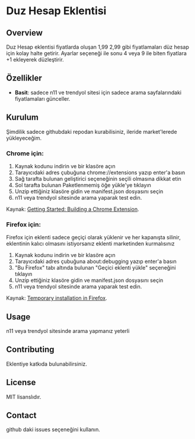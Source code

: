 # Duz Hesap Eklentisi

## Overview

Duz Hesap eklentisi fiyatlarda oluşan 1,99 2,99 gibi fiyatlamaları düz hesap için kolay halte getirir.
Ayarlar seçeneği ile sonu 4 veya 9 ile biten fiyatlara +1 ekleyerek düzleştirir. 


## Özellikler

- **Basit**: sadece n11 ve trendyol sitesi için sadece arama sayfalarındaki fiyatlamaları günceller.


## Kurulum

Şimdilik sadece githubdaki repodan kurabilisiniz, ileride market'lerede yükleyeceğim.

### Chrome için:

1. Kaynak kodunu indirin ve bir klasöre açın
2. Tarayıcıdaki adres çubuğuna chrome://extensions yazıp enter'a basın 
3. Sağ tarafta bulunan geliştirici seçeneğinin seçili olmasına dikkat etin
4. Sol tarafta bulunan Paketlenmemiş öğe yükle'ye tıklayın
5. Unzip ettiğiniz klasöre gidin ve manifest.json dosyasını seçin
6. n11 veya trendyol sitesinde arama yaparak test edin.

Kaynak: [Getting Started: Building a Chrome Extension](https://developer.chrome.com/extensions/getstarted#unpacked).

### Firefox için:

Firefox için eklenti sadece geçiçi olarak  yüklenir ve her kapanışta silinir,
eklentinin kalıcı olmasını istiyorsanız eklenti marketinden kurmalısınız

1. Kaynak kodunu indirin ve bir klasöre açın
2. Tarayıcıdaki adres çubuğuna  about:debugging  yazıp enter'a basın 
3. "Bu Firefox" tabı altında bulunan "Geçici eklenti yükle" seçeneğini tıklayın
4. Unzip ettiğiniz klasöre gidin ve manifest.json dosyasını seçin
5. n11 veya trendyol sitesinde arama yaparak test edin.


Kaynak: [Temporary installation in Firefox](https://developer.mozilla.org/en-US/Add-ons/WebExtensions/Temporary_Installation_in_Firefox).

## Usage

n11 veya trendyol sitesinde arama yapmanız yeterli

## Contributing

Eklentiye katkıda bulunabilirsiniz.

## License

MIT lisanslıdır.

## Contact

github daki issues seçeneğini kullanın.
